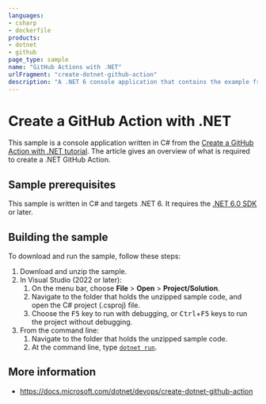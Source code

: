 ```yaml
---
languages:
- csharp
- dockerfile
products:
- dotnet
- github
page_type: sample
name: "GitHub Actions with .NET"
urlFragment: "create-dotnet-github-action"
description: "A .NET 6 console application that contains the example from Create a GitHub Action with .NET tutorial."
---
```


# Create a GitHub Action with .NET

This sample is a console application written in C# from the [Create a GitHub Action with .NET tutorial](https://docs.microsoft.com/dotnet/devops/create-dotnet-github-action). The article gives an overview of what is required to create a .NET GitHub Action.

## Sample prerequisites

This sample is written in C# and targets .NET 6. It requires the [.NET 6.0 SDK](https://dotnet.microsoft.com/download/dotnet/6.0) or later.

## Building the sample

To download and run the sample, follow these steps:

1. Download and unzip the sample.
2. In Visual Studio (2022 or later):
    1. On the menu bar, choose **File** > **Open** > **Project/Solution**.
    2. Navigate to the folder that holds the unzipped sample code, and open the C# project (.csproj) file.
    3. Choose the <kbd>F5</kbd> key to run with debugging, or <kbd>Ctrl</kbd>+<kbd>F5</kbd> keys to run the project without debugging.
3. From the command line:
   1. Navigate to the folder that holds the unzipped sample code.
   2. At the command line, type [`dotnet run`](https://docs.microsoft.com/dotnet/core/tools/dotnet-run).

## More information

- <https://docs.microsoft.com/dotnet/devops/create-dotnet-github-action>









